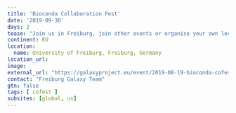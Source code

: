 ```yaml
---
title: 'Bioconda Collaboration Fest'
date: '2019-09-30'
days: 2
tease: "Join us in Freiburg, join other events or organise your own local Bioconda Collaboration Fest"
continent: EU
location:
  name: University of Freiburg, Freiburg, Germany
location_url:
image: 
external_url: "https://galaxyproject.eu/event/2019-08-19-bioconda-cofest/"
contact: "Freiburg Galaxy Team"
gtn: false
tags: [ cofest ]
subsites: [global, us]
---
```

